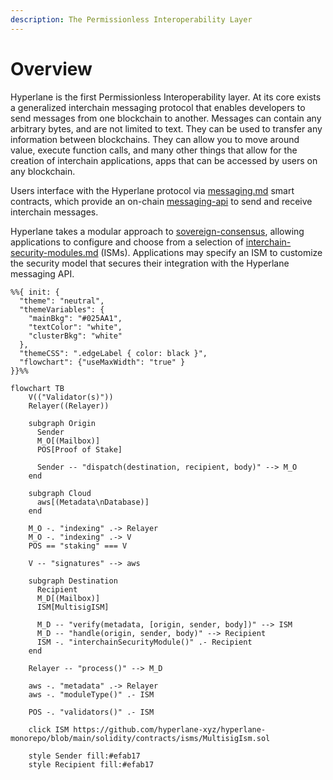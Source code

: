 ```yaml
---
description: The Permissionless Interoperability Layer
---
```


# Overview

Hyperlane is the first Permissionless Interoperability layer. At its core exists a generalized interchain messaging protocol that enables developers to send messages from one blockchain to another. Messages can contain any arbitrary bytes, and are not limited to text. They can be used to transfer any information between blockchains. They can allow you to move around value, execute function calls, and many other things that allow for the creation of interchain applications, apps that can be accessed by users on any blockchain.

Users interface with the Hyperlane protocol via [messaging.md](messaging.md "mention") smart contracts, which provide an on-chain [messaging-api](../apis-and-sdks/messaging-api/ "mention") to send and receive interchain messages.

Hyperlane takes a modular approach to [sovereign-consensus](sovereign-consensus/ "mention"), allowing applications to configure and choose from a selection of [interchain-security-modules.md](sovereign-consensus/interchain-security-modules.md "mention") (ISMs). Applications may specify an ISM to customize the security model that secures their integration with the Hyperlane messaging API.

```mermaid
%%{ init: {
  "theme": "neutral",
  "themeVariables": {
    "mainBkg": "#025AA1",
    "textColor": "white",
    "clusterBkg": "white"
  },
  "themeCSS": ".edgeLabel { color: black }",
  "flowchart": {"useMaxWidth": "true" }
}}%%

flowchart TB
    V(("Validator(s)"))
    Relayer((Relayer))

    subgraph Origin
      Sender
      M_O[(Mailbox)]
      POS[Proof of Stake]

      Sender -- "dispatch(destination, recipient, body)" --> M_O
    end

    subgraph Cloud
      aws[(Metadata\nDatabase)]
    end

    M_O -. "indexing" .-> Relayer
    M_O -. "indexing" .-> V
    POS == "staking" === V

    V -- "signatures" --> aws

    subgraph Destination
      Recipient
      M_D[(Mailbox)]
      ISM[MultisigISM]

      M_D -- "verify(metadata, [origin, sender, body])" --> ISM
      M_D -- "handle(origin, sender, body)" --> Recipient
      ISM -. "interchainSecurityModule()" .- Recipient
    end

    Relayer -- "process()" --> M_D

    aws -. "metadata" .-> Relayer
    aws -. "moduleType()" .- ISM

    POS -. "validators()" .- ISM

    click ISM https://github.com/hyperlane-xyz/hyperlane-monorepo/blob/main/solidity/contracts/isms/MultisigIsm.sol

    style Sender fill:#efab17
    style Recipient fill:#efab17
```
